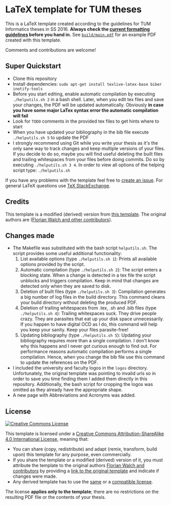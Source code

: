 # LaTeX template for TUM theses

This is a LaTeX template created according to the guidelines for TUM Informatics theses in SS 2016. **Always check the [current formatting guidelines][thesis-guidelines] before you hand in.** See [`build/main.pdf`][sample-pdf] for an example PDF created with this template.

Comments and contributions are welcome!

## Super Quickstart

 * Clone this repository
 * Install dependencies: `sudo apt-get install texlive-latex-base biber inotify-tools`
 * Before you start editing, enable automatic compilation by executing `./helputils.sh 2` in a bash shell. Later, when you edit tex files and save your changes, the PDF will be updated automatically. Obviously **in case you have some major LaTex syntax error the automatic compilation will fail**
 * Look for `TODO` comments in the provided tex files to get hints where to start
 * When you have updated your bibliography in the bib file execute `./helputils.sh 5` to update the PDF
 * I strongly recommend using Git while you write your thesis as it's the only sane way to track changes and keep multiple versions of your files. If you decide to do so, maybe you will find useful deleting the built files and trailing whitespaces from your files before doing commits. Do so by executing `./helputils.sh 3 4`. In order to view all options of the helping script type: `./helputils.sh`


If you have any problems with the template feel free to [create an issue][issue]. For general LaTeX questions use [TeX StackExchange][tex-se].

## Credits

This template is a modified (derived) version from [this template][orig-template-url]. The original authors are ([Florian Walch and other contributors][orig-template-authors]).

## Changes made

* The Makefile was substituted with the bash script `helputils.sh`. The script provides some useful additional functionality:
	1. List available options (type `./helputils.sh 1`):
		Prints all available options provided by the script.
	2. Automatic compilation (type `./helputils.sh 2`):
		The script enters a blocking state. When a change is detected in a tex file the script unblocks and triggers compilation. Keep in mind that changes are detected only when they are saved to disk.
	3. Deletion of built files (type `./helputils.sh 3`):
		Compilation generates a big number of log files in the build directory. This command cleans your build directory without deleting the produced PDF.
	4. Deletion of trailing whitespaces from .tex, .sh and .bib files (type `./helputils.sh 4`):
		Trailing whitespaces suck. They drive people crazy. They are parasites that eat up your disk space unnecessarily. If you happen to have digital OCD as I do, this command will help you keep your sanity. Keep your files parasite-free!
	5. Updating bibliography (type `./helputils.sh 5`):
		Updating your bibliography requires more than a single compilation. I don't know why this happens and I never got curious enough to find out. For performance reasons automatic compilation performs a single compilation. Hence, when you change the bib file use this command to update the references on the PDF.
* I included the university and faculty logos in the `logos` directory. Unfortunately, the original template was pointing to invalid urls so in order to save you time finding them I added them directly in this repository. Additionally, the bash script for cropping the logos was omitted as they already have the appropriate shape.
* A new page with Abbreviations and Acronyms was added.

## License

[![Creative Commons License][license-image]][license]

This template is licensed under a [Creative Commons Attribution-ShareAlike 4.0 International License][license], meaning that:

 * You can share (copy, redistribute) and adapt (remix, transform, build upon) this template for any purpose, even commercially.
 * If you share the template or a modified (derived) version of it, you must attribute the template to the original authors [Florian Walch and contributors][orig-template-authors] by providing a [link to the original template][orig-template-url] and indicate if changes were made.
 * Any derived template has to use the [same][license] or a [compatible license][license-compatible].

The license **applies only to the template**; there are no restrictions on the resulting PDF file or the contents of your thesis.

[issue]: https://github.com/nnedkov/tum-thesis-latex/issues
[license-compatible]: https://creativecommons.org/compatiblelicenses
[license-image]: https://i.creativecommons.org/l/by-sa/4.0/88x31.png
[license]: https://creativecommons.org/licenses/by-sa/4.0/
[orig-template-authors]: https://github.com/fwalch/tum-thesis-latex/graphs/contributors
[orig-template-url]: https://github.com/fwalch/tum-thesis-latex
[sample-pdf]: https://raw.github.com/nnedkov/tum-thesis-latex/master/build/main.pdf
[template-download]: https://github.com/nnedkov/tum-thesis-latex/archive/master.zip
[tex-se]: https://tex.stackexchange.com/
[thesis-guidelines]: http://www.in.tum.de/en/current-students/administrative-matters/thesis-guidelines-and-topics.html
